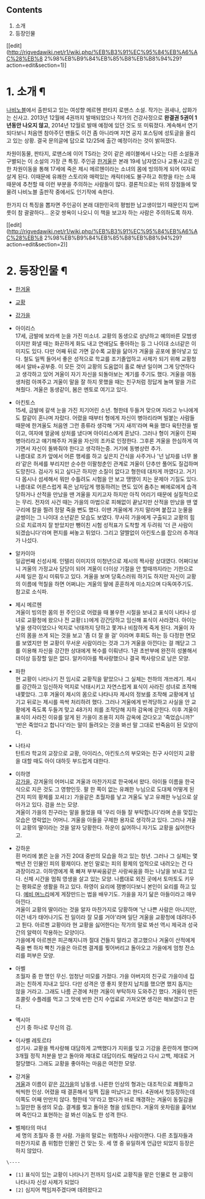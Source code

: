 ## Contents

    

1. 소개 
2. 등장인물 

[[edit](http://rigvedawiki.net/r1/wiki.php/%EB%B3%91%EC%95%84%EB%A6%AC%28%EB%8
2%98%EB%B9%84%EB%85%B8%EB%B8%94%29?action=edit&section=1)]

# 1. 소개 ¶

  

[나비노블](%EB%82%98%EB%B9%84%EB%85%B8%EB%B8%94.md)에서 출판되고 있는 여성향 메르헨 판타지 로맨스
소설. 작가는 권새나, 삽화가는 신사고. 2013년 12월에 4권까지 발매되었으나 작가의 건강사정으로 **완결권 5권이 1년동안 나오지
않고**, 2014년 12월로 발매 예정에 있던 것도 또 미뤄졌다. 계속해서 연기되다보니 처음엔 참아주던 팬들도 이건 좀 아니라며 지연 공지
포스팅에 성토글을 올리고 있는 상황. 결국 문의글에 답으로 12/25에 출간 예정이라는 것이 밝혀졌다.

  

차원이동물, 판타지, 로맨스에 이어 TS라는 것이 같은 레이블에서 나오는 다른 소설들과 구별되는 이 소설의 가장 큰 특징. 주인공
[한겨울](%ED%95%9C%EA%B2%A8%EC%9A%B8%28%EB%B3%91%EC%95%84%EB%A6%AC%29.md)은 본래
19세 남자였으나 교통사고로 인한 차원이동을 통해 17세에 죽은 제시 메르헨이라는 소녀의 몸에 빙의하게 되어 여자로 살게 된다. 이때문에
유쾌한 스토리와 매력있는 캐릭터에도 불구하고 취향을 타는 소재때문에 추천할 때 이런 부분을 주의하는 사람들이 많다. 결론적으로는 위의
장점들에 맞물려 나비노블 출판작 중에서도 인기작에 속한다.

  

한가지 더 특징을 뽑자면 주인공이 본래 대한민국의 평범한 남고생이었기 때문인지 입버릇이 참 괄괄하다... 온갖 쌍욕이 나오니 이 책을 보고자
하는 사람은 주의하도록 하자.

  

[[edit](http://rigvedawiki.net/r1/wiki.php/%EB%B3%91%EC%95%84%EB%A6%AC%28%EB%8
2%98%EB%B9%84%EB%85%B8%EB%B8%94%29?action=edit&section=2)]

# 2. 등장인물 ¶

  

  * [한겨울](%ED%95%9C%EA%B2%A8%EC%9A%B8%28%EB%B3%91%EC%95%84%EB%A6%AC%29.md)  

  * [교황](%EA%B5%90%ED%99%A9%28%EB%B3%91%EC%95%84%EB%A6%AC%29.md)  

  * [강가을](%EA%B0%95%EA%B0%80%EC%9D%84.md)  

  * 아이리스  
17세, 금발에 보라색 눈을 가진 미소녀. 교황의 동생으로 상냥하고 예의바른 모범생이지만 화낼 때는 화끈하게 화도 내고 연애담도 좋아하는 등
그 나이대 소녀같은 이미지도 있다. 다만 어째 뒤로 가면 갈수록 교황을 닮아가 겨울을 공포에 몰아넣고 있다. 철도 일찍 들어서 좋은 성적으로
학교를 조기졸업하고 사제가 되기 위해 교황청에서 알바+공부중. 이 모든 것이 교황의 도움없이 홀로 해낸 일이며 그게 당연하다고 생각하고 있어
겨울이 자기 자신을 되돌아보는 계기를 주기도 했다. 겨울을 여동생처럼 아껴주고 겨울이 말을 잘 하지 못했을 때는 친구처럼 정답게 놀며 말을
가르쳐줬다. 겨울은 동생같이, 봄은 멘토로 여기고 있다.  

  * 아킨토스  
15세, 금발에 갈색 눈을 가진 치기어린 소년. 형한테 두들겨 맞으며 자라고 누나에게도 칼같이 혼나며 자랐다. 어렸을 때부터 형에게 자신이
병아리라며 빌붙는 사람들때문에 한겨울도 처음엔 그런 종류라 생각해 '거지 새끼'라며 욕을 했다 육탄전을 벌이고, 여자애 얼굴에 상처를 냈다며
아이리스에게 혼났다. 그러나 형이 겨울이 진짜 병아리라고 얘기해주자 겨울을 자신의 조카로 인정한다. 그후론 겨울을 한심하게 여기면서 자신이
돌봐줘야 한다고 생각하는중. 거기에 동병상련 추가.  
나름대로 조카 앞에서 어른 행세를 하고 싶은지 간식을 사주거나 '넌 남자를 너무 몰라'같은 허세를 부리지만 순수한 이팔청춘인 관계로 겨울이
단추만 풀어도 질겁하며 도망친다. 검사가 되고 싶다곤 하지만 소질이 없다고 형한테 대차게 까였다고. 거기다 몹시나 섬세해서 뭐만 수틀려도
시험을 안 보고 땡땡이 치는 문제아 기질도 있다.  
나름대로 어른스럽게 혹은 남자답게 행동하려는 면도 있어 춤추는 삐에로에게 습격당하거나 산적을 만났을 땐 겨울을 지키고자 하지만 아직 어리기
때문에 실질적으로는 무리. 전자의 사건 때는 가을의 마법으로 피해없이 끝났지만 산적을 만났을 땐 옆구리에 칼을 찔려 정말 죽을 뻔도 했다.
이땐 겨울에게 가지 말라며 붙잡고 눈물을 글썽이는 그 나이대 소년같은 모습도 보였다. 무사히 가을에게 구출되고 교황의 힘으로 치료까지 잘
받았지만 뺑이친 시험 성적표가 도착할 게 두려워 '더 큰 사람이 되겠습니다'라며 편지를 써놓고 튀었다. 그리고 얄짤없이 아킨토스를 잡으러
추격대가 나섰다.  

  * 알카이아  
일곱번째 신성사제. 인텔리 이미지의 미청년으로 제시의 짝사랑 상대였다. 어쩌다보니 겨울의 가정교사 담당이 되어 겨울이 더이상 기절을 안
할때까지라는 기한으로 사제 일은 잠시 미뤄두고 있다. 겨울을 보며 당혹스러워 하기도 하지만 자신이 교황의 이름에 먹칠을 하면 어쩌냐는 겨울의
말에 훈훈하게 미소지으며 다독여주기도. 참고로 소식파.  

  * 제시 메르헨  
겨울이 빙의한 몸의 원 주인으로 어렸을 때 불우한 시절을 보내고 표식이 나타나 성녀로 교황청에 왔으나 전 교황`[1]`에게 강간당하고 임신해
표식이 사라졌다. 아이는 낳을 생각이었으나 억지로 낙태까지 당하고 쫓겨나 비참하게 죽게 된다. 겨울이 자신의 몸을 쓰게 되는 것을 보고 '좀
더 잘 쓸 걸' 이라며 후회도 하는 등 다정한 면모를 보였지만 현 교황이 무서운 사람이라는 것과 그가 겨울을 아낀다는 걸 깨닫고 그를 이용해
자신을 강간한 상대에게 복수를 이뤄낸다. 1권 초반부에 완전히 성불해서 더이상 등장할 일은 없다. 알카이아를 짝사랑했으나 결국 짝사랑으로
남은 모양.  

  * 파한  
현 교황이 나타나기 전 임시로 교황직을 맡았으나 그 실체는 천하의 개쓰레기. 제시를 강간하고 임신하자 억지로 낙태시키고 자연스럽게 표식이
사라진 성녀로 조작해 내쫓았다. 그후 겨울이 제시의 몸으로 나타나자 제시의 정보를 조작해 교황에게 넘기고 뒤로는 제시를 쓱싹 처리하려 했다.
그러나 겨울에게 반격당하고 사실을 안 교황에게 죽도록 두들겨 맞고 48가지 죄를 조작당해 지하 감옥에 갇힌다. 이후 겨울이 표식이 사라진
이유를 알게 된 가을이 조용히 지하 감옥에 갔다오고 '죽었습니까?' '반은 죽었다고 합니다'라는 말이 들려오는 것을 봐선 말 그대로 반죽음이
된 모양이다.  

  * 나타샤  
탄트라 학교의 교장으로 교황, 아이리스, 아킨토스의 부모와는 친구 사이인지 교황을 대할 때도 아이 대하듯 부드럽게 대한다.  

  * 이하영  
[강가을](%EA%B0%95%EA%B0%80%EC%9D%84.md), 강겨울의 어머니로 겨울과 마찬가지로 한국에서 왔다. 아이들 이름을
한국식으로 지은 것도 그 영향인듯. 팔 한 쪽이 없는 유쾌한 누님으로 도대체 어떻게 된 건지 피의 황제를 꼬셔`[2]` 가을같은 초월자를
낳고 겨울도 낳고 유쾌한 누님으로 살아가고 있다. 검을 쓰는 모양.  
겨울이 가을의 친구라는 말을 들었을 때 '우리 아들 잘 부탁합니다'라며 손을 맞잡는 모습은 영락없는 어머니. 겨울을 아들을 구제한 용자로
생각하고 있다. 그러나 겨울이 교황의 딸이라는 것을 알자 당황한다. 하운이 싫어하니 자기도 교황을 싫어한다고.  

  * 강하운  
흰 머리에 붉은 눈을 가진 20대 중반의 모습을 하고 있는 청년. 그러나 그 실체는 몇 백년 전 인물인 피의 황제이다. 본인 말로는 피의
황제의 업적으로 내려오는 건 다 과장이라고. 이하영에게 푹 빠져 부부싸움같은 사랑싸움을 하는 나날을 보내고 있다. 신체 시간을 멈춰 영생을
살고 있는 모양. 나름대로 외진 곳에서 토마토도 키우는 평화로운 생활을 하고 있다. 하영이 요리에 잼병이다보니 본인이 요리를 하고 있다.
[예비 며느리](%ED%95%9C%EA%B2%A8%EC%9A%B8%28%EB%B3%91%EC%95%84%EB%A6%AC%29.md)에게
게장만드는 법을 배우기도. 가을을 자기 닮은 아들이라고 매우 아낀다.  
겨울이 교황의 딸이라는 것을 알자 마찬가지로 당황하며 '난 나쁜 사람은 아니지만, 이건 네가 태어나기도 전 일이라 잘 모를 거야'라며 일단
겨울을 교황청에 데려다주고 튄다. 아르젠 교황이라 현 교황을 싫어한다는 작가의 말로 봐선 역시 제국과 성국 간의 알력이 작용하는 모양이다.  
가을에게 아르젠은 피곤해지니까 절대 건들지 말라고 경고했으나 겨울이 산적에게 죽을 뻔 하자 빡친 가을은 아르젠 결계를 찢어버리고 돌아오고
가을에게 엄청 잔소리를 퍼부은 모양.  

  * 아벨  
초월자 중 한 명인 무신. 엄청난 미모를 가졌다. 가을 아버지의 친구로 가을이네 집과는 친하게 지내고 있다. 다만 성격은 영 좋지 못한지
납치를 했으면 했지 돕지는 않을 거라고. 그래도 나름 곤경에 처한 겨울이 부탁하자 도와주긴 했다. 겨울이 만든 초콜릿 수플레를 먹고 그 맛에
반한 건지 수업료로 가져오면 생각은 해보겠다고 한다.  

  * 엑시아  
신기 중 하나로 무신의 검.  

  * 이사벨 레토르타  
성기사. 교황을 짝사랑해 대담하게 고백했다가 지위를 잊고 기강을 혼란하게 했다며 3개월 정직 처분을 받고 돌아와 제대로 대답이라도 해달라고
다시 고백, 제대로 거절당했다. 그래도 교황을 좋아하는 마음은 여전한 모양.  

  * 강겨울  
[겨울](%ED%95%9C%EA%B2%A8%EC%9A%B8%28%EB%B3%91%EC%95%84%EB%A6%AC%29.md)과 이름이
같은 [강가을](%EA%B0%95%EA%B0%80%EC%9D%84.md)의 남동생. 나른한 인상의 형과는 대조적으로 쾌활하고 씩씩한
인상. 어렸을 때 결혼해서 일찍 집을 떠났다고 한다. 4권에서 첫등장하는데 이쪽도 어째 만만치 않다. 형한테 '야'라고 했다가 바로 깨갱하는
겨울이 동질감을 느낄만한 동생의 모습. 결계를 찢고 돌아온 형을 성토한다. 겨울의 옷차림을 훑어보며 죽인다고 표현하는 걸 봐선 이놈도 한
성격 한다.  

  * 벨체타의 마녀  
세 명의 초월자 중 한 사람. 가을의 말로는 위험하나 사람이랜다. 다른 초월자들과 마찬가지로 좀 위험한 인물인 건 맞는 듯. 세 명 중
유일하게 언급만 되었지 등장은 하지 않았다.

`\----`

  * `[1]` 표식이 있는 교황이 나타나기 전까지 임시로 교황직을 맡은 인물로 현 교황이 나타나자 신성 사제가 되었다
  * `[2]` 심지어 책임져주겠다며 데려왔다고

